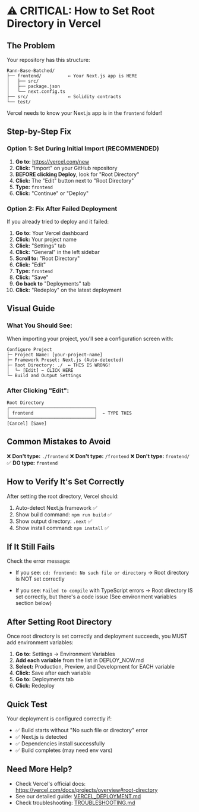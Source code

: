 # ⚠️ CRITICAL: How to Set Root Directory in Vercel

## The Problem

Your repository has this structure:
```
Rann-Base-Batched/
├── frontend/          ← Your Next.js app is HERE
│   ├── src/
│   ├── package.json
│   └── next.config.ts
├── src/               ← Solidity contracts
└── test/
```

Vercel needs to know your Next.js app is in the `frontend` folder!

## Step-by-Step Fix

### Option 1: Set During Initial Import (RECOMMENDED)

1. **Go to:** https://vercel.com/new
2. **Click:** "Import" on your GitHub repository
3. **BEFORE clicking Deploy**, look for "Root Directory"
4. **Click:** The "Edit" button next to "Root Directory"
5. **Type:** `frontend`
6. **Click:** "Continue" or "Deploy"

### Option 2: Fix After Failed Deployment

If you already tried to deploy and it failed:

1. **Go to:** Your Vercel dashboard
2. **Click:** Your project name
3. **Click:** "Settings" tab
4. **Click:** "General" in the left sidebar
5. **Scroll to:** "Root Directory"
6. **Click:** "Edit"
7. **Type:** `frontend`
8. **Click:** "Save"
9. **Go back to** "Deployments" tab
10. **Click:** "Redeploy" on the latest deployment

## Visual Guide

### What You Should See:

When importing your project, you'll see a configuration screen with:

```
Configure Project
├─ Project Name: [your-project-name]
├─ Framework Preset: Next.js (Auto-detected)
├─ Root Directory: ./  ← THIS IS WRONG!
│  └─ [Edit] ← CLICK HERE
└─ Build and Output Settings
```

### After Clicking "Edit":

```
Root Directory
┌────────────────────────────────┐
│ frontend                       │  ← TYPE THIS
└────────────────────────────────┘
[Cancel] [Save]
```

## Common Mistakes to Avoid

❌ **Don't type:** `./frontend`
❌ **Don't type:** `/frontend`
❌ **Don't type:** `frontend/`
✅ **DO type:** `frontend`

## How to Verify It's Set Correctly

After setting the root directory, Vercel should:
1. Auto-detect Next.js framework ✅
2. Show build command: `npm run build` ✅
3. Show output directory: `.next` ✅
4. Show install command: `npm install` ✅

## If It Still Fails

Check the error message:
- If you see: `cd: frontend: No such file or directory`
  → Root directory is NOT set correctly

- If you see: `Failed to compile` with TypeScript errors
  → Root directory IS set correctly, but there's a code issue
  (See environment variables section below)

## After Setting Root Directory

Once root directory is set correctly and deployment succeeds, you MUST add environment variables:

1. **Go to:** Settings → Environment Variables
2. **Add each variable** from the list in DEPLOY_NOW.md
3. **Select:** Production, Preview, and Development for EACH variable
4. **Click:** Save after each variable
5. **Go to:** Deployments tab
6. **Click:** Redeploy

## Quick Test

Your deployment is configured correctly if:
- ✅ Build starts without "No such file or directory" error
- ✅ Next.js is detected
- ✅ Dependencies install successfully
- ✅ Build completes (may need env vars)

## Need More Help?

- Check Vercel's official docs: https://vercel.com/docs/projects/overview#root-directory
- See our detailed guide: [VERCEL_DEPLOYMENT.md](./VERCEL_DEPLOYMENT.md)
- Check troubleshooting: [TROUBLESHOOTING.md](./TROUBLESHOOTING.md)
